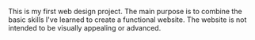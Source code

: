 This is my first web design project. The main purpose is to combine the basic skills I've learned to create a functional website. The website is not intended to be visually appealing or advanced.